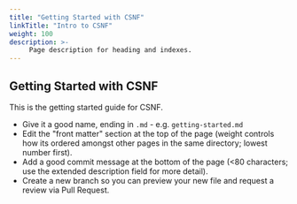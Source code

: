 ```yaml
---
title: "Getting Started with CSNF"
linkTitle: "Intro to CSNF"
weight: 100
description: >-
     Page description for heading and indexes.
---
```


## Getting Started with CSNF

This is the getting started guide for CSNF.

* Give it a good name, ending in `.md` - e.g. `getting-started.md`
* Edit the "front matter" section at the top of the page (weight controls how its ordered amongst other pages in the same directory; lowest number first).
* Add a good commit message at the bottom of the page (<80 characters; use the extended description field for more detail).
* Create a new branch so you can preview your new file and request a review via Pull Request.

